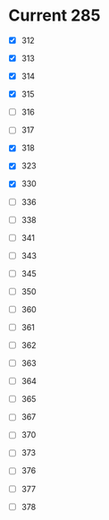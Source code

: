 # Current 285

- [x] 312
- [x] 313
- [x] 314
- [x] 315
- [ ] 316

- [ ] 317
- [x] 318
- [x] 323
- [x] 330
- [ ] 336

- [ ] 338
- [ ] 341
- [ ] 343
- [ ] 345
- [ ] 350

- [ ] 360
- [ ] 361
- [ ] 362
- [ ] 363
- [ ] 364

- [ ] 365
- [ ] 367
- [ ] 370
- [ ] 373
- [ ] 376

- [ ] 377
- [ ] 378
